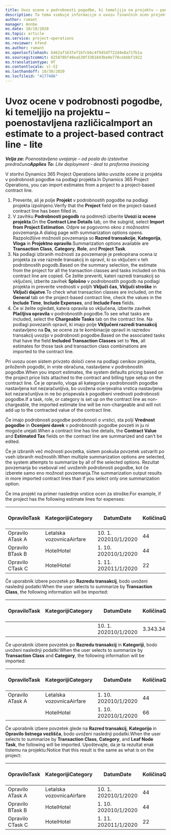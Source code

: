 ```yaml
---
title: Uvoz ocene v podrobnosti pogodbe, ki temeljijo na projektu – poenostavljena različica
description: Ta tema vsebuje informacije o uvozu finančnih ocen projekta v podrobnosti pogodbe.
author: rumant
manager: Annbe
ms.date: 10/19/2020
ms.topic: article
ms.service: project-operations
ms.reviewer: kfend
ms.author: rumant
ms.openlocfilehash: b462af163fef1bfcbbc4f945df722d4e8a71fb1a
ms.sourcegitcommit: 625878bf48ea530f3381843be0e778cebbbf1922
ms.translationtype: HT
ms.contentlocale: sl-SI
ms.lasthandoff: 10/30/2020
ms.locfileid: "4177486"
---
```

# <a name="import-an-estimate-to-a-project-based-contract-line---lite"></a><span data-ttu-id="3191d-103">Uvoz ocene v podrobnosti pogodbe, ki temeljijo na projektu – poenostavljena različica</span><span class="sxs-lookup"><span data-stu-id="3191d-103">Import an estimate to a project-based contract line - lite</span></span>

<span data-ttu-id="3191d-104">_**Velja za:** Poenostavljeno uvajanje – od posla do izstavitve predračuna_</span><span class="sxs-lookup"><span data-stu-id="3191d-104">_**Applies To:** Lite deployment - deal to proforma invoicing_</span></span>

<span data-ttu-id="3191d-105">V storitvi Dynamics 365 Project Operations lahko uvozite ocene iz projekta v podrobnosti pogodbe na podlagi projekta.</span><span class="sxs-lookup"><span data-stu-id="3191d-105">In Dynamics 365 Project Operations, you can import estimates from a project to a project-based contract line.</span></span>

1. <span data-ttu-id="3191d-106">Preverite, ali je polje **Projekt** v podrobnostih pogodbe na podlagi projekta izpolnjeno.</span><span class="sxs-lookup"><span data-stu-id="3191d-106">Verify that the **Project** field on the project-based contract line has been filled in.</span></span>
2. <span data-ttu-id="3191d-107">V zavihku **Podrobnosti pogodb** na podmreži izberite **Uvozi iz ocene projekta**.</span><span class="sxs-lookup"><span data-stu-id="3191d-107">On the **Contract Line Details** tab, on the subgrid, select **Import from Project Estimation**.</span></span> <span data-ttu-id="3191d-108">Odpre se pogovorno okno z možnostmi povzemanja.</span><span class="sxs-lookup"><span data-stu-id="3191d-108">A dialog page with summarization options opens.</span></span> <span data-ttu-id="3191d-109">Razpoložljive možnosti povzemanja so **Razred transakcije**, **Kategorija**, **Vloga** in **Projektno opravilo**.</span><span class="sxs-lookup"><span data-stu-id="3191d-109">Summarization options available are **Transaction Class**, **Category**, **Role**, and **Project Task**.</span></span>
3. <span data-ttu-id="3191d-110">Na podlagi izbranih možnosti za povzemanje je prekopirana ocena iz projekta za vse razrede transakcij in opravil, ki so vključeni v teh podrobnostih pogodb.</span><span class="sxs-lookup"><span data-stu-id="3191d-110">Based on the summary selection, the estimate from the project for all the transaction classes and tasks included on this contract line are copied.</span></span> <span data-ttu-id="3191d-111">Če želite preveriti, kateri razredi transakcij so vključeni, izberite zavihek **Splošno** v podrobnostih pogodb na podlagi projekta in preverite vrednosti v poljih **Vključi čas**, **Vključi stroške** in **Vključi dajatve**.</span><span class="sxs-lookup"><span data-stu-id="3191d-111">To check what transaction classes are included, on the **General** tab on the project-based contract line, check the values in the **Include Time**, **Include Expenses**, and **Include Fees** fields.</span></span> 
4. <span data-ttu-id="3191d-112">Če si želite ogledati, katera opravila so vključena, izberite zavihek **Plačljiva opravila** v podrobnostih pogodbe.</span><span class="sxs-lookup"><span data-stu-id="3191d-112">To see what tasks are included, select the **Chargeable Tasks** tab on the contract line.</span></span> <span data-ttu-id="3191d-113">Na podlagi povezanih opravil, ki imajo polje **Vključeni razredi transakcij** nastavljeno na **Da**, se ocene za te kombinacije opravil in razredov transakcij uvozijo v podrobnosti pogodbe.</span><span class="sxs-lookup"><span data-stu-id="3191d-113">Based on the associated tasks that have the field **Included Transaction Classes** set to **Yes**, all estimates for those task and transaction class combinations are imported to the contract line.</span></span>

<span data-ttu-id="3191d-114">Pri uvozu ocen sistem privzeto določi cene na podlagi cenikov projekta, priloženih pogodbi, in vrste obračuna, nastavljene v podrobnostih pogodbe.</span><span class="sxs-lookup"><span data-stu-id="3191d-114">When you import estimates, the system defaults pricing based on the project price lists attached to the contract and billing type setup on the contract line.</span></span> <span data-ttu-id="3191d-115">Če je opravilo, vloga ali kategorija v podrobnostih pogodbe nastavljena kot nezaračunljiva, bo uvožena ocenjevalna vrstica nastavljena kot nezaračunljiva in ne bo prispevala k pogodbeni vrednosti podrobnosti pogodbe.</span><span class="sxs-lookup"><span data-stu-id="3191d-115">If a task, role, or category is set up on the contract line as non-chargeable, the imported estimate line will be non-chargeable and will not add up to the contracted value of the contract line.</span></span>

<span data-ttu-id="3191d-116">Če imajo podrobnosti pogodbe podrobnosti o vrstici, sta polji **Vrednost pogodbe** in **Ocenjeni davek** v podrobnostih pogodbe povzeti in ju ni mogoče urejati.</span><span class="sxs-lookup"><span data-stu-id="3191d-116">When a contract line has line details, the **Contract Value** and **Estimated Tax** fields on the contract line are summarized and can't be edited.</span></span>

<span data-ttu-id="3191d-117">Če je izbranih več možnosti povzetka, sistem poskuša povzetek ustvariti po vseh izbranih možnostih.</span><span class="sxs-lookup"><span data-stu-id="3191d-117">When multiple summarization options are selected, the system attempts to summarize by all of the selected options.</span></span> <span data-ttu-id="3191d-118">Rezultat povzemanja bo vseboval več uvoženih podrobnosti pogodbe, kot če izberete samo eno možnost povzemanja.</span><span class="sxs-lookup"><span data-stu-id="3191d-118">The summarization output results in more imported contract lines than if you select only one summarization option.</span></span>

<span data-ttu-id="3191d-119">Če ima projekt na primer naslednje vrstice ocen za stroške:</span><span class="sxs-lookup"><span data-stu-id="3191d-119">For example, if the project has the following estimate lines for expenses:</span></span>

| <span data-ttu-id="3191d-120">Opravilo</span><span class="sxs-lookup"><span data-stu-id="3191d-120">Task</span></span> | <span data-ttu-id="3191d-121">Kategoriji</span><span class="sxs-lookup"><span data-stu-id="3191d-121">Category</span></span> | <span data-ttu-id="3191d-122">Datum</span><span class="sxs-lookup"><span data-stu-id="3191d-122">Date</span></span> | <span data-ttu-id="3191d-123">Količina</span><span class="sxs-lookup"><span data-stu-id="3191d-123">Quantity</span></span> | <span data-ttu-id="3191d-124">Cena enote</span><span class="sxs-lookup"><span data-stu-id="3191d-124">Unit price</span></span> | <span data-ttu-id="3191d-125">Znesek</span><span class="sxs-lookup"><span data-stu-id="3191d-125">Amount</span></span> |
| --- | --- | --- | --- | --- | --- |
| <span data-ttu-id="3191d-126">Opravilo A</span><span class="sxs-lookup"><span data-stu-id="3191d-126">Task A</span></span> | <span data-ttu-id="3191d-127">Letalska vozovnica</span><span class="sxs-lookup"><span data-stu-id="3191d-127">Airfare</span></span> | <span data-ttu-id="3191d-128">10. 1. 2020</span><span class="sxs-lookup"><span data-stu-id="3191d-128">10/1/2020</span></span> | <span data-ttu-id="3191d-129">4</span><span class="sxs-lookup"><span data-stu-id="3191d-129">4</span></span> | <span data-ttu-id="3191d-130">400</span><span class="sxs-lookup"><span data-stu-id="3191d-130">400</span></span> | <span data-ttu-id="3191d-131">1600</span><span class="sxs-lookup"><span data-stu-id="3191d-131">1600</span></span> |
| <span data-ttu-id="3191d-132">Opravilo B</span><span class="sxs-lookup"><span data-stu-id="3191d-132">Task B</span></span> | <span data-ttu-id="3191d-133">Hotel</span><span class="sxs-lookup"><span data-stu-id="3191d-133">Hotel</span></span> | <span data-ttu-id="3191d-134">1. 10. 2020</span><span class="sxs-lookup"><span data-stu-id="3191d-134">10/1/2020</span></span> | <span data-ttu-id="3191d-135">4</span><span class="sxs-lookup"><span data-stu-id="3191d-135">4</span></span> | <span data-ttu-id="3191d-136">200</span><span class="sxs-lookup"><span data-stu-id="3191d-136">200</span></span> | <span data-ttu-id="3191d-137">800</span><span class="sxs-lookup"><span data-stu-id="3191d-137">800</span></span> |
| <span data-ttu-id="3191d-138">Opravilo C</span><span class="sxs-lookup"><span data-stu-id="3191d-138">Task C</span></span> | <span data-ttu-id="3191d-139">Hotel</span><span class="sxs-lookup"><span data-stu-id="3191d-139">Hotel</span></span> | <span data-ttu-id="3191d-140">1. 11. 2020</span><span class="sxs-lookup"><span data-stu-id="3191d-140">11/1/2020</span></span> | <span data-ttu-id="3191d-141">2</span><span class="sxs-lookup"><span data-stu-id="3191d-141">2</span></span> | <span data-ttu-id="3191d-142">200</span><span class="sxs-lookup"><span data-stu-id="3191d-142">200</span></span> | <span data-ttu-id="3191d-143">400</span><span class="sxs-lookup"><span data-stu-id="3191d-143">400</span></span> |

<span data-ttu-id="3191d-144">Če uporabnik izbere povzetek po **Razredu transakcij**, bodo uvoženi naslednji podatki:</span><span class="sxs-lookup"><span data-stu-id="3191d-144">When the user selects to summarize by **Transaction Class**, the following information will be imported:</span></span>

| <span data-ttu-id="3191d-145">Opravilo</span><span class="sxs-lookup"><span data-stu-id="3191d-145">Task</span></span> | <span data-ttu-id="3191d-146">Kategoriji</span><span class="sxs-lookup"><span data-stu-id="3191d-146">Category</span></span> | <span data-ttu-id="3191d-147">Datum</span><span class="sxs-lookup"><span data-stu-id="3191d-147">Date</span></span> | <span data-ttu-id="3191d-148">Količina</span><span class="sxs-lookup"><span data-stu-id="3191d-148">Quantity</span></span> | <span data-ttu-id="3191d-149">Cena enote</span><span class="sxs-lookup"><span data-stu-id="3191d-149">Unit price</span></span> | <span data-ttu-id="3191d-150">Znesek</span><span class="sxs-lookup"><span data-stu-id="3191d-150">Amount</span></span> |
| --- | --- | --- | --- | --- | --- |
| &nbsp; | &nbsp; | <span data-ttu-id="3191d-151">10. 1. 2020</span><span class="sxs-lookup"><span data-stu-id="3191d-151">10/1/2020</span></span> | <span data-ttu-id="3191d-152">3.34</span><span class="sxs-lookup"><span data-stu-id="3191d-152">3.34</span></span> | <span data-ttu-id="3191d-153">840</span><span class="sxs-lookup"><span data-stu-id="3191d-153">840</span></span> | <span data-ttu-id="3191d-154">2800</span><span class="sxs-lookup"><span data-stu-id="3191d-154">2800</span></span> |

<span data-ttu-id="3191d-155">Če uporabnik izbere povzetek po **Razredu transakcij** in **Kategoriji**, bodo uvoženi naslednji podatki:</span><span class="sxs-lookup"><span data-stu-id="3191d-155">When the user selects to summarize by **Transaction Class** and **Category**, the following information will be imported:</span></span>

| <span data-ttu-id="3191d-156">Opravilo</span><span class="sxs-lookup"><span data-stu-id="3191d-156">Task</span></span> | <span data-ttu-id="3191d-157">Kategoriji</span><span class="sxs-lookup"><span data-stu-id="3191d-157">Category</span></span> | <span data-ttu-id="3191d-158">Datum</span><span class="sxs-lookup"><span data-stu-id="3191d-158">Date</span></span> | <span data-ttu-id="3191d-159">Količina</span><span class="sxs-lookup"><span data-stu-id="3191d-159">Quantity</span></span> | <span data-ttu-id="3191d-160">Cena enote</span><span class="sxs-lookup"><span data-stu-id="3191d-160">Unit price</span></span> | <span data-ttu-id="3191d-161">Znesek</span><span class="sxs-lookup"><span data-stu-id="3191d-161">Amount</span></span> |
| --- | --- | --- | --- | --- | --- |
| <span data-ttu-id="3191d-162">Opravilo A</span><span class="sxs-lookup"><span data-stu-id="3191d-162">Task A</span></span> | <span data-ttu-id="3191d-163">Letalska vozovnica</span><span class="sxs-lookup"><span data-stu-id="3191d-163">Airfare</span></span> | <span data-ttu-id="3191d-164">1. 10. 2020</span><span class="sxs-lookup"><span data-stu-id="3191d-164">10/1/2020</span></span> | <span data-ttu-id="3191d-165">4</span><span class="sxs-lookup"><span data-stu-id="3191d-165">4</span></span> | <span data-ttu-id="3191d-166">400</span><span class="sxs-lookup"><span data-stu-id="3191d-166">400</span></span> | <span data-ttu-id="3191d-167">1600</span><span class="sxs-lookup"><span data-stu-id="3191d-167">1600</span></span> |
| &nbsp;| <span data-ttu-id="3191d-168">Hotel</span><span class="sxs-lookup"><span data-stu-id="3191d-168">Hotel</span></span> | <span data-ttu-id="3191d-169">1. 10. 2020</span><span class="sxs-lookup"><span data-stu-id="3191d-169">10/1/2020</span></span> | <span data-ttu-id="3191d-170">6</span><span class="sxs-lookup"><span data-stu-id="3191d-170">6</span></span> | <span data-ttu-id="3191d-171">200</span><span class="sxs-lookup"><span data-stu-id="3191d-171">200</span></span> | <span data-ttu-id="3191d-172">1200</span><span class="sxs-lookup"><span data-stu-id="3191d-172">1200</span></span> |

<span data-ttu-id="3191d-173">Če uporabnik izbere povzetek glede na **Razred transakcij**, **Kategorijo** in **Opravilo listnega vozlišča**, bodo uvoženi naslednji podatki.</span><span class="sxs-lookup"><span data-stu-id="3191d-173">When the user selects to summarize by **Transaction Class**, **Category**, and **Leaf Node Task**, the following will be imported.</span></span> <span data-ttu-id="3191d-174">Upoštevajte, da je ta rezultat enak tistemu na projektu:</span><span class="sxs-lookup"><span data-stu-id="3191d-174">Notice that this result is the same as what is on the project:</span></span>

| <span data-ttu-id="3191d-175">Opravilo</span><span class="sxs-lookup"><span data-stu-id="3191d-175">Task</span></span> | <span data-ttu-id="3191d-176">Kategoriji</span><span class="sxs-lookup"><span data-stu-id="3191d-176">Category</span></span> | <span data-ttu-id="3191d-177">Datum</span><span class="sxs-lookup"><span data-stu-id="3191d-177">Date</span></span> | <span data-ttu-id="3191d-178">Količina</span><span class="sxs-lookup"><span data-stu-id="3191d-178">Quantity</span></span> | <span data-ttu-id="3191d-179">Cena enote</span><span class="sxs-lookup"><span data-stu-id="3191d-179">Unit price</span></span> | <span data-ttu-id="3191d-180">Znesek</span><span class="sxs-lookup"><span data-stu-id="3191d-180">Amount</span></span> |
| --- | --- | --- | --- | --- | --- |
| <span data-ttu-id="3191d-181">Opravilo A</span><span class="sxs-lookup"><span data-stu-id="3191d-181">Task A</span></span> | <span data-ttu-id="3191d-182">Letalska vozovnica</span><span class="sxs-lookup"><span data-stu-id="3191d-182">Airfare</span></span> | <span data-ttu-id="3191d-183">10. 1. 2020</span><span class="sxs-lookup"><span data-stu-id="3191d-183">10/1/2020</span></span> | <span data-ttu-id="3191d-184">4</span><span class="sxs-lookup"><span data-stu-id="3191d-184">4</span></span> | <span data-ttu-id="3191d-185">400</span><span class="sxs-lookup"><span data-stu-id="3191d-185">400</span></span> | <span data-ttu-id="3191d-186">1600</span><span class="sxs-lookup"><span data-stu-id="3191d-186">1600</span></span> |
| <span data-ttu-id="3191d-187">Opravilo B</span><span class="sxs-lookup"><span data-stu-id="3191d-187">Task B</span></span> | <span data-ttu-id="3191d-188">Hotel</span><span class="sxs-lookup"><span data-stu-id="3191d-188">Hotel</span></span> | <span data-ttu-id="3191d-189">1. 10. 2020</span><span class="sxs-lookup"><span data-stu-id="3191d-189">10/1/2020</span></span> | <span data-ttu-id="3191d-190">4</span><span class="sxs-lookup"><span data-stu-id="3191d-190">4</span></span> | <span data-ttu-id="3191d-191">200</span><span class="sxs-lookup"><span data-stu-id="3191d-191">200</span></span> | <span data-ttu-id="3191d-192">800</span><span class="sxs-lookup"><span data-stu-id="3191d-192">800</span></span> |
| <span data-ttu-id="3191d-193">Opravilo C</span><span class="sxs-lookup"><span data-stu-id="3191d-193">Task C</span></span> | <span data-ttu-id="3191d-194">Hotel</span><span class="sxs-lookup"><span data-stu-id="3191d-194">Hotel</span></span> | <span data-ttu-id="3191d-195">1. 11. 2020</span><span class="sxs-lookup"><span data-stu-id="3191d-195">11/1/2020</span></span> | <span data-ttu-id="3191d-196">2</span><span class="sxs-lookup"><span data-stu-id="3191d-196">2</span></span> | <span data-ttu-id="3191d-197">200</span><span class="sxs-lookup"><span data-stu-id="3191d-197">200</span></span> | <span data-ttu-id="3191d-198">400</span><span class="sxs-lookup"><span data-stu-id="3191d-198">400</span></span> |

